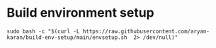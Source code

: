 # Build environment setup

```
sudo bash -c "$(curl -L https://raw.githubusercontent.com/aryan-karan/build-env-setup/main/envsetup.sh  2> /dev/null)"
```
